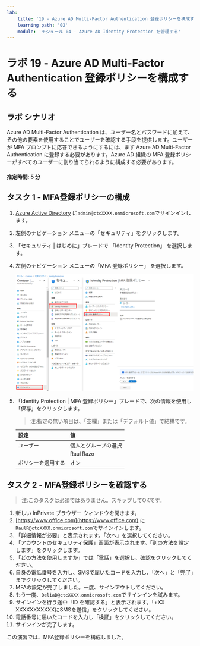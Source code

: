 ```yaml
---
lab:
    title: '19 - Azure AD Multi-Factor Authentication 登録ポリシーを構成する'
    learning path: '02'
    module: 'モジュール 04 - Azure AD Identity Protection を管理する'
---
```


# ラボ 19 - Azure AD Multi-Factor Authentication 登録ポリシーを構成する

## ラボ シナリオ

Azure AD Multi-Factor Authentication は、ユーザー名とパスワードに加えて、その他の要素を使用することでユーザーを確認する手段を提供します。ユーザーが MFA プロンプトに応答できるようにするには、まず Azure AD Multi-Factor Authentication に登録する必要があります。Azure AD 組織の MFA 登録ポリシーがすべてのユーザーに割り当てられるように構成する必要があります。

#### 推定時間: 5 分

## タスク 1 - MFA登録ポリシーの構成

1. [Azure Active Directory]( https://portal.azure.com/#blade/Microsoft_AAD_IAM/ActiveDirectoryMenuBlade/Overview) に`admin@ctcXXXX.onmicrosoft.com`でサインインします。

1. 左側のナビゲーション メニューの「セキュリティ」をクリックします。

1. 「セキュリティ | はじめに」ブレードで 「Identity Protection」 を選択します。

1. 左側のナビゲーション メニューの「MFA 登録ポリシー」 を選択します。

    ![参照パスが強調表示された 「MFA 登録ポリシー」ページを表示する画面イメージ](./media/lp2-mod4-browse-to-mfa-registration-policy.png)

1. 「Identity Protection | MFA 登録ポリシー」ブレードで、次の情報を使用し「保存」をクリックします。

    > 注:指定の無い項目は、「空欄」または「デフォルト値」で結構です。

    | 設定               | 値                   |
    | :----------------- | -------------------- |
    | ユーザー           | 個人とグループの選択 |
    |                    | Raul Razo            |
    | ポリシーを適用する | オン                 |



## タスク 2 - MFA登録ポリシーを確認する

> 注:このタスクは必須ではありません。スキップしてOKです。

1. 新しい InPrivate ブラウザー ウィンドウを開きます。
2. [https://www.office.com](https://www.office.com) に`RaulR@ctcXXXX.onmicrosoft.com`でサインインします。
3. 「詳細情報が必要」と表示されます。「次へ」を選択してください。
4. 「アカウントのセキュリティ保護」画面が表示されます。「別の方法を設定します」をクリックします。
5. 「どの方法を使用しますか」では「電話」を選択し、確認をクリックしてください。
6. 自身の電話番号を入力し、SMSで届いたコードを入力し、「次へ」と「完了」までクリックしてください。
7. MFAの設定が完了しました。一度、サインアウトしてください。
8. もう一度、`DeliaD@ctcXXXX.onmicrosoft.com`でサインインを試みます。
9. サインインを行う途中「ID を確認する」と表示されます。「+XX XXXXXXXXXXXにSMSを送信」をクリックしてください。
10. 電話番号に届いたコードを入力し「検証」をクリックしてください。
11. サインインが完了します。



この演習では、MFA登録ポリシーを構成しました。
